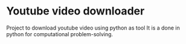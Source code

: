 # Youtube video downloader
Project to download youtube video using python as tool
It is a done in python for computational problem-solving.

